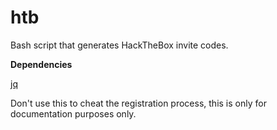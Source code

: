 # htb
Bash script that generates HackTheBox invite codes.

**Dependencies**

[jq](https://github.com/stedolan/jq)


Don't use this to cheat the registration process, this is only for documentation purposes only.
